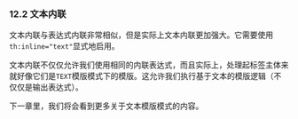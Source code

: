 ### 12.2 文本内联

文本内联与表达式内联非常相似，但是实际上文本内联更加强大。它需要使用`th:inline="text"`显式地启用。

文本内联不仅仅允许我们使用相同的内联表达式，而且实际上，处理起标签主体来就好像它们是`TEXT`模版模式下的模版。这允许我们执行基于文本的模版逻辑（不仅仅是输出表达式）。

下一章里，我们将会看到更多关于文本模版模式的内容。
